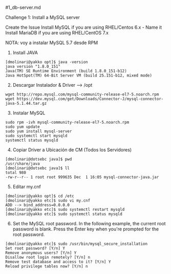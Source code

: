 

#1_db-server.md

Challenge 1: Install a MySQL server

Create the Issue Install MySQL if you are using RHEL/Centos 6.x - Name it Install MariaDB if you are using RHEL/CentOS 7.x

NOTA: voy a instalar MySQL 5.7 desde RPM

1. Install JAVA
```
[dmolinari@yakko opt]$ java -version
java version "1.8.0_151"
Java(TM) SE Runtime Environment (build 1.8.0_151-b12)
Java HotSpot(TM) 64-Bit Server VM (build 25.151-b12, mixed mode)
```

2. Descargar Instalador & Driver --> /opt
```
wget http://repo.mysql.com/mysql-community-release-el7-5.noarch.rpm
wget https://dev.mysql.com/get/Downloads/Connector-J/mysql-connector-java-5.1.44.tar.gz
```

3. Instalar MySQL
```
sudo rpm -ivh mysql-community-release-el7-5.noarch.rpm
sudo yum update
sudo yum install mysql-server
sudo systemctl start mysqld
systemctl status mysqld
```

4. Copiar Driver a Ubicación de CM  (Todos los Servidores)
```
[dmolinari@dotsebc java]$ pwd
/usr/share/java
[dmolinari@dotsebc java]$ ll
total 980
-rw-r--r-- 1 root root 999635 Dec  1 16:05 mysql-connector-java.jar
``` 

5. Editar my.cnf
```
[dmolinari@yakko opt]$ cd /etc
[dmolinari@yakko etc]$ sudo vi my.cnf
ADD --> bind_address=0.0.0.0
[dmolinari@yakko etc]$ sudo systemctl restart mysqld
[dmolinari@yakko etc]$ sudo systemctl status mysqld
```

6. Set the MySQL root password. In the following example, the current root password is blank. Press the Enter key when you're prompted for the root password. 
```
[dmolinari@yakko etc]$ sudo /usr/bin/mysql_secure_installation
Set root password? [Y/n] Y
Remove anonymous users? [Y/n] Y
Disallow root login remotely? [Y/n] n
Remove test database and access to it? [Y/n] Y
Reload privilege tables now? [Y/n] n
```
